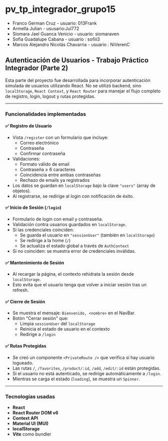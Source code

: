 # pv_tp_integrador_grupo15

* Franco German Cruz - usuario: 013Frank
* Armella Julian - ususario:Jul772
* Siomara Jael Guanca Venicio - usuario: siomaraven
* Sofia Guadalupe Cabana - usuario : sofiii3
* Marcos Alejandro Nicolás Chavarria - usuario : NiVerenC

## Autenticación de Usuarios - Trabajo Práctico Integrador (Parte 2)

Esta parte del proyecto fue desarrollada para incorporar autenticación simulada de usuarios utilizando React. No se utilizó backend, sino `localStorage`, `React Context`, y `React Router` para manejar el flujo completo de registro, login, logout y rutas protegidas.

---

###  Funcionalidades implementadas

#### ✅ Registro de Usuario
- Vista `/register` con un formulario que incluye:
  - Correo electrónico
  - Contraseña
  - Confirmar contraseña
- Validaciones:
  - Formato válido de email
  - Contraseña ≥ 6 caracteres
  - Coincidencia entre ambas contraseñas
  - Rechazo de emails ya registrados
- Los datos se guardan en `localStorage` bajo la clave `"users"` (array de objetos).
- Al registrarse, se redirige al login con notificación de éxito.

#### ✅ Inicio de Sesión (`/login`)
- Formulario de login con email y contraseña.
- Validación contra usuarios guardados en `localStorage`.
- Si las credenciales coinciden:
  - Se guarda el usuario en `"sessionUser"` (también en `localStorage`)
  - Se redirige a la home (`/`)
  - Se actualiza el estado global a través de `AuthContext`
- Si no coinciden: se muestra error de credenciales inválidas.

#### ✅ Mantenimiento de Sesión
- Al recargar la página, el contexto rehidrata la sesión desde `localStorage`.
- Esto evita que el usuario tenga que volver a iniciar sesión tras un refresh.

#### ✅ Cierre de Sesión
- Se muestra el mensaje: `Bienvenido, <nombre>` en el NavBar.
- Botón "Cerrar sesión" que:
  - Limpia `sessionUser` del `localStorage`
  - Reinicia el estado de usuario en el contexto
  - Redirige a `/login`

#### ✅ Rutas Protegidas
- Se creó un componente `<PrivateRoute />` que verifica si hay usuario logueado.
- Las rutas `/`, `/favorites`, `/product/:id`, `/add`, `/edit/:id` están protegidas.
- Si el usuario no está autenticado, se redirige automáticamente a `/login`.
- Mientras se carga el estado (`loading`), se muestra un `Spinner`.

---

### Tecnologías usadas

- **React**
- **React Router DOM v6**
- **Context API**
- **Material UI (MUI)**
- **localStorage**
- **Vite** como bundler